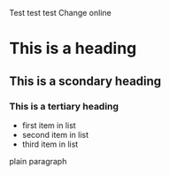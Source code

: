 Test test test
Change online

# This is a heading
## This is a scondary heading
### This is a tertiary heading

* first item in  list
* second item in list
* third item in list

plain paragraph
